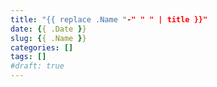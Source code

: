 ```yaml
---
title: "{{ replace .Name "-" " " | title }}"
date: {{ .Date }}
slug: {{ .Name }}
categories: []
tags: []
#draft: true
---
```

